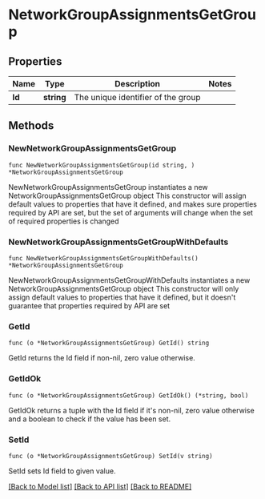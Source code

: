 # NetworkGroupAssignmentsGetGroup

## Properties

Name | Type | Description | Notes
------------ | ------------- | ------------- | -------------
**Id** | **string** | The unique identifier of the group | 

## Methods

### NewNetworkGroupAssignmentsGetGroup

`func NewNetworkGroupAssignmentsGetGroup(id string, ) *NetworkGroupAssignmentsGetGroup`

NewNetworkGroupAssignmentsGetGroup instantiates a new NetworkGroupAssignmentsGetGroup object
This constructor will assign default values to properties that have it defined,
and makes sure properties required by API are set, but the set of arguments
will change when the set of required properties is changed

### NewNetworkGroupAssignmentsGetGroupWithDefaults

`func NewNetworkGroupAssignmentsGetGroupWithDefaults() *NetworkGroupAssignmentsGetGroup`

NewNetworkGroupAssignmentsGetGroupWithDefaults instantiates a new NetworkGroupAssignmentsGetGroup object
This constructor will only assign default values to properties that have it defined,
but it doesn't guarantee that properties required by API are set

### GetId

`func (o *NetworkGroupAssignmentsGetGroup) GetId() string`

GetId returns the Id field if non-nil, zero value otherwise.

### GetIdOk

`func (o *NetworkGroupAssignmentsGetGroup) GetIdOk() (*string, bool)`

GetIdOk returns a tuple with the Id field if it's non-nil, zero value otherwise
and a boolean to check if the value has been set.

### SetId

`func (o *NetworkGroupAssignmentsGetGroup) SetId(v string)`

SetId sets Id field to given value.



[[Back to Model list]](../README.md#documentation-for-models) [[Back to API list]](../README.md#documentation-for-api-endpoints) [[Back to README]](../README.md)


